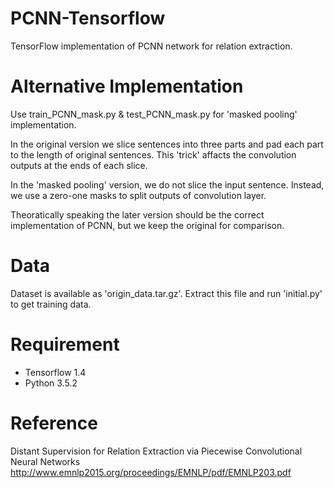 # PCNN-Tensorflow
TensorFlow implementation of PCNN network for relation extraction.

# Alternative Implementation
Use train_PCNN_mask.py & test_PCNN_mask.py for 'masked pooling' implementation.

In the original version we slice sentences into three parts and pad each part to the length of original sentences. This 'trick' affacts the convolution outputs at the ends of each slice.

In the 'masked pooling' version, we do not slice the input sentence. Instead, we use a zero-one masks to split outputs of convolution layer.

Theoratically speaking the later version should be the correct implementation of PCNN, but we keep the original for comparison.

# Data
Dataset is available as 'origin_data.tar.gz'. Extract this file and run 'initial.py' to get training data.

# Requirement
* Tensorflow 1.4
* Python 3.5.2

# Reference
Distant Supervision for Relation Extraction via Piecewise Convolutional Neural Networks http://www.emnlp2015.org/proceedings/EMNLP/pdf/EMNLP203.pdf
